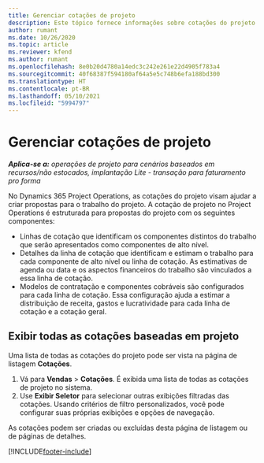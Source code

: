 ```yaml
---
title: Gerenciar cotações de projeto
description: Este tópico fornece informações sobre cotações do projeto.
author: rumant
ms.date: 10/26/2020
ms.topic: article
ms.reviewer: kfend
ms.author: rumant
ms.openlocfilehash: 8e0b20d4780a14edc3c242e261e22d4905f783a4
ms.sourcegitcommit: 40f68387f594180af64a5e5c748b6efa188bd300
ms.translationtype: HT
ms.contentlocale: pt-BR
ms.lasthandoff: 05/10/2021
ms.locfileid: "5994797"
---
```

# <a name="manage-project-quotes"></a>Gerenciar cotações de projeto

_**Aplica-se a:** operações de projeto para cenários baseados em recursos/não estocados, implantação Lite - transação para faturamento pro forma_

No Dynamics 365 Project Operations, as cotações do projeto visam ajudar a criar propostas para o trabalho do projeto. A cotação de projeto no Project Operations é estruturada para propostas do projeto com os seguintes componentes:

  - Linhas de cotação que identificam os componentes distintos do trabalho que serão apresentados como componentes de alto nível.
  - Detalhes da linha de cotação que identificam e estimam o trabalho para cada componente de alto nível ou linha de cotação. As estimativas de agenda ou data e os aspectos financeiros do trabalho são vinculados a essa linha de cotação.
  - Modelos de contratação e componentes cobráveis são configurados para cada linha de cotação. Essa configuração ajuda a estimar a distribuição de receita, gastos e lucratividade para cada linha de cotação e a cotação geral.

## <a name="view-all-project-based-quotes"></a>Exibir todas as cotações baseadas em projeto

Uma lista de todas as cotações do projeto pode ser vista na página de listagem **Cotações**. 

1. Vá para **Vendas** > **Cotações**. É exibida uma lista de todas as cotações de projeto no sistema. 
2. Use **Exibir Seletor** para selecionar outras exibições filtradas das cotações. Usando critérios de filtro personalizados, você pode configurar suas próprias exibições e opções de navegação.

As cotações podem ser criadas ou excluídas desta página de listagem ou de páginas de detalhes.


[!INCLUDE[footer-include](../../includes/footer-banner.md)]